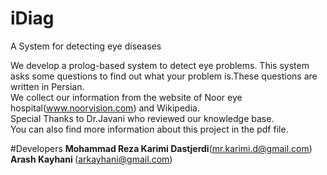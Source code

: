 # iDiag
A System for detecting eye diseases

We develop a prolog-based system to detect eye problems. This system asks some questions to find out what your problem is.These questions are written in Persian. <br />
We collect our information from the website of Noor eye hospital(www.noorvision.com) and Wikipedia. <br />
Special Thanks to Dr.Javani who reviewed our knowledge base. <br />
You can also find more information about this project in the pdf file. <br />

#Developers
<b> Mohammad Reza Karimi Dastjerdi</b>(mr.karimi.d@gmail.com) <br />
<b> Arash Kayhani </b>(arkayhani@gmail.com)
